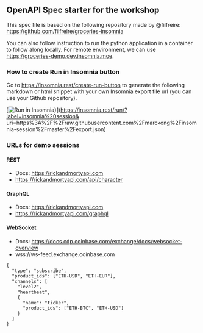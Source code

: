 ## OpenAPI Spec starter for the workshop

This spec file is based on the following repository made by @filfreire: https://github.com/filfreire/groceries-insomnia

You can also follow instruction to run the python application in a container to follow along locally. For remote environment, we can use https://groceries-demo.dev.insomnia.moe.

### How to create Run in Insomnia button

Go to https://insomnia.rest/create-run-button to generate the following markdown or html snippet with your own Insomnia export file url (you can use your Github repository).

[![Run in Insomnia}](https://insomnia.rest/images/run.svg)](https://insomnia.rest/run/?label=insomnia%20session&
uri=https%3A%2F%2Fraw.githubusercontent.com%2Fmarckong%2Finsomnia-session%2Fmaster%2Fexport.json)

### URLs for demo sessions

#### REST
- Docs: https://rickandmortyapi.com
- https://rickandmortyapi.com/api/character

#### GraphQL
- Docs: https://rickandmortyapi.com
- https://rickandmortyapi.com/graphql

#### WebSocket
- Docs: https://docs.cdp.coinbase.com/exchange/docs/websocket-overview
- wss://ws-feed.exchange.coinbase.com
```
{
  "type": "subscribe",
  "product_ids": ["ETH-USD", "ETH-EUR"],
  "channels": [
    "level2",
    "heartbeat",
    {
      "name": "ticker",
      "product_ids": ["ETH-BTC", "ETH-USD"]
    }
  ]
}
```
